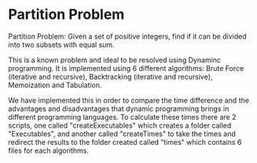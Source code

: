 # Partition Problem
Partition Problem: Given a set of positive integers, find if it can be divided into two subsets with equal sum.

This is a known problem and ideal to be resolved using Dynaminc programming. It is implemented using 6 different algorithms: Brute Force (iterative and recursive), Backtracking (iterative and recursive), Memoization and Tabulation. 

We have implemented this in order to compare the time difference and the advantages and disadvantages that dynamic programming brings in different programming languages.
To calculate these times there are 2 scripts, one called "createExecutables" which creates a folder called "Executables", and another called "createTimes" to take the times and redirect the results to the folder created called "times" which contains 6 files for each algorithms.
